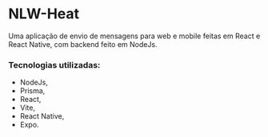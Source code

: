 # NLW-Heat

Uma aplicação de envio de mensagens para web e mobile feitas em React e React Native, com backend feito em NodeJs.

### Tecnologias utilizadas:

- NodeJs,
- Prisma,
- React,
- Vite,
- React Native,
- Expo.
